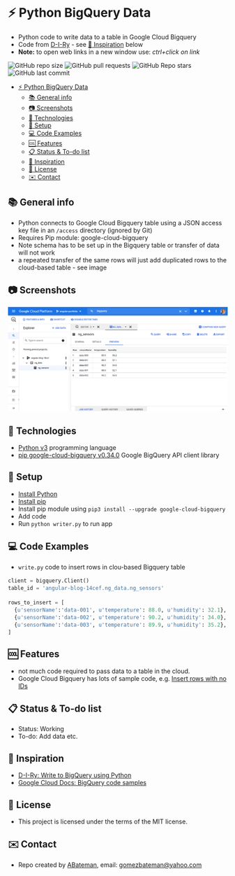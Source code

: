 # :zap: Python BigQuery Data

* Python code to write data to a table in Google Cloud Bigquery
* Code from [D-I-Ry](https://www.youtube.com/channel/UCMHvK9tare9Y9O152C9wm3Q/featured) - see [:clap: Inspiration](#clap-inspiration) below
* **Note:** to open web links in a new window use: _ctrl+click on link_

![GitHub repo size](https://img.shields.io/github/repo-size/AndrewJBateman/python-bigquery-data?style=plastic)
![GitHub pull requests](https://img.shields.io/github/issues-pr/AndrewJBateman/python-bigquery-data?style=plastic)
![GitHub Repo stars](https://img.shields.io/github/stars/AndrewJBateman/python-bigquery-data?style=plastic)
![GitHub last commit](https://img.shields.io/github/last-commit/AndrewJBateman/python-bigquery-data?style=plastic)

* [:zap: Python BigQuery Data](#zap-python-bigquery-data)
  * [:books: General info](#books-general-info)
  * [:camera: Screenshots](#camera-screenshots)
  * [:signal_strength: Technologies](#signal_strength-technologies)
  * [:floppy_disk: Setup](#floppy_disk-setup)
  * [:computer: Code Examples](#computer-code-examples)
  * [:cool: Features](#cool-features)
  * [:clipboard: Status & To-do list](#clipboard-status--to-do-list)
  * [:clap: Inspiration](#clap-inspiration)
  * [:file_folder: License](#file_folder-license)
  * [:envelope: Contact](#envelope-contact)

## :books: General info

* Python connects to Google Cloud Bigquery table using a JSON access key file in an `/access` directory (ignored by Git)
* Requires Pip module: google-cloud-bigquery
* Note schema has to be set up in the Bigquery table or transfer of data will not work
* a repeated transfer of the same rows will just add duplicated rows to the cloud-based table - see image

## :camera: Screenshots

![screen print](./img/table.png)

## :signal_strength: Technologies

* [Python v3](https://www.python.org/) programming language
* [pip google-cloud-bigquery v0.34.0](https://pypi.org/project/google-cloud-bigquery/) Google BigQuery API client library

## :floppy_disk: Setup

* [Install Python](https://docs.python-guide.org/starting/installation/)
* [Install pip](https://docs.python-guide.org/dev/virtualenvs/#installing-pipenv)
* Install pip module using `pip3 install --upgrade google-cloud-bigquery`
* Add code
* Run `python writer.py` to run app

## :computer: Code Examples

* `write.py` code to insert rows in clou-based Bigquery table

```python
client = bigquery.Client()
table_id = 'angular-blog-14cef.ng_data.ng_sensors'

rows_to_insert = [
  {u'sensorName':'data-001', u'temperature': 88.0, u'humidity': 32.1},
  {u'sensorName':'data-002', u'temperature': 90.2, u'humidity': 34.0},
  {u'sensorName':'data-003', u'temperature': 89.9, u'humidity': 35.2},
]
```

## :cool: Features

* not much code required to pass data to a table in the cloud.
* Google Cloud Bigquery has lots of sample code, e.g. [Insert rows with no IDs](https://cloud.google.com/bigquery/docs/samples/bigquery-table-insert-rows-explicit-none-insert-ids)

## :clipboard: Status & To-do list

* Status: Working
* To-do: Add data etc.

## :clap: Inspiration

* [D-I-Ry: Write to BigQuery using Python](https://www.youtube.com/watch?v=fmGhBvA5tSo)
* [Google Cloud Docs: BigQuery code samples](https://cloud.google.com/bigquery/docs/samples)

## :file_folder: License

* This project is licensed under the terms of the MIT license.

## :envelope: Contact

* Repo created by [ABateman](https://github.com/AndrewJBateman), email: gomezbateman@yahoo.com
